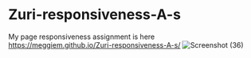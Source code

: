 # Zuri-responsiveness-A-s
My page responsiveness assignment is here https://meggiem.github.io/Zuri-responsiveness-A-s/
![Screenshot (36)](https://user-images.githubusercontent.com/99383130/176171815-e34a8e67-d013-4bd3-9046-527476140bfc.png)
